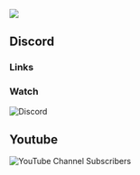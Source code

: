 ![](https://i.ibb.co/SBYdb9h/kmacros-logo-1-1.png)



## Discord
### Links
### Watch
![Discord](https://img.shields.io/discord/1144003762013360149?style=flat-square&label=Discord%20Chat%3A%20&color=%23FF0000)


## Youtube

![YouTube Channel Subscribers](https://img.shields.io/youtube/channel/subscribers/UCrsvvZRgdDJZ0JegEdJdAWg?style=flat-square&logoColor=%230000CC&label=Youtube%20Subs%3A&labelColor=%23000000&color=%230000FF)
